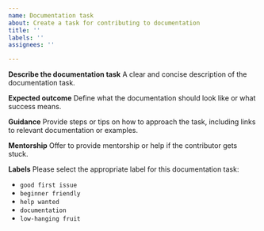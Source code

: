 ```yaml
---
name: Documentation task
about: Create a task for contributing to documentation
title: ''
labels: ''
assignees: ''

---
```


**Describe the documentation task**
A clear and concise description of the documentation task.

**Expected outcome**
Define what the documentation should look like or what success means.

**Guidance**
Provide steps or tips on how to approach the task, including links to relevant documentation or examples.

**Mentorship**
Offer to provide mentorship or help if the contributor gets stuck.

**Labels**
Please select the appropriate label for this documentation task:
- `good first issue`
- `beginner friendly`
- `help wanted`
- `documentation`
- `low-hanging fruit`
